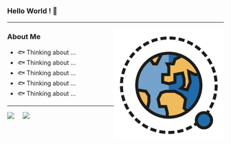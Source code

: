 ### Hello World ! 👋
---
<img align="right" src="./space.svg">

### About Me

- 🐟  Thinking about ...
- 🐟  Thinking about ...
- 🐟  Thinking about ...
- 🐟  Thinking about ...
- 🐟  Thinking about ...

---

<a>
  <img align="left" src="https://github-readme-stats.vercel.app/api?username=jackie-law" />
</a>
<a>
  <img align="left" style="margin-left: 20px" src="https://github-readme-stats.vercel.app/api/top-langs/?username=jackie-law&layout=compact" />
</a>